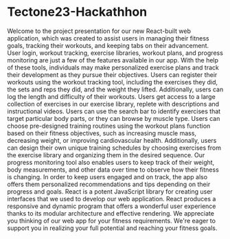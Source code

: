 # Tectone23-Hackathhon

Welcome to the project presentation for our new React-built web application, which was created to assist users in managing their fitness goals, tracking their workouts, and keeping tabs on their advancement. User login, workout tracking, exercise libraries, workout plans, and progress monitoring are just a few of the features available in our app. With the help of these tools, individuals may make personalized exercise plans and track their development as they pursue their objectives. Users can register their workouts using the workout tracking tool, including the exercises they did, the sets and reps they did, and the weight they lifted. Additionally, users can log the length and difficulty of their workouts. Users get access to a large collection of exercises in our exercise library, replete with descriptions and instructional videos. Users can use the search bar to identify exercises that target particular body parts, or they can browse by muscle type. Users can choose pre-designed training routines using the workout plans function based on their fitness objectives, such as increasing muscle mass, decreasing weight, or improving cardiovascular health. Additionally, users can design their own unique training schedules by choosing exercises from the exercise library and organizing them in the desired sequence. Our progress monitoring tool also enables users to keep track of their weight, body measurements, and other data over time to observe how their fitness is changing. In order to keep users engaged and on track, the app also offers them personalized recommendations and tips depending on their progress and goals. React is a potent JavaScript library for creating user interfaces that we used to develop our web application. React produces a responsive and dynamic program that offers a wonderful user experience thanks to its modular architecture and effective rendering. We appreciate you thinking of our web app for your fitness requirements. We're eager to support you in realizing your full potential and reaching your fitness goals.
